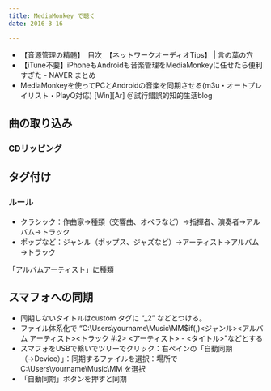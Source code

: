 ```yaml
---
title: MediaMonkey で聴く
date: 2016-3-16

---
```


- 【音源管理の精髄】　目次　【ネットワークオーディオTips】 | 言の葉の穴
- 【iTune不要】iPhoneもAndroidも音楽管理をMediaMonkeyに任せたら便利すぎた - NAVER まとめ
- MediaMonkeyを使ってPCとAndroidの音楽を同期させる(m3u・オートプレイリスト・PlayQ対応) [Win][Ar] ＠試行錯誤的知的生活blog

## 曲の取り込み
### CDリッピング

## タグ付け
### ルール

- クラシック：作曲家→種類（交響曲、オペラなど）→指揮者、演奏者→アルバム→トラック
- ポップなど：ジャンル（ポップス、ジャズなど）→アーティスト→アルバム→トラック

「アルバムアーティスト」に種類

## スマフォへの同期
- 同期しないタイトルはcustom タグに “_2” などとつける。
- ファイル体系化で “C:\Users\yourname\Music\MM$if(,)<ジャンル><アルバム アーティスト><トラック #:2> <アーティスト> - <タイトル>"などとする
- スマフォをUSBで繋いでツリーでクリック：右ペインの「自動同期（→Device）」：同期するファイルを選択：場所で C:\Users\yourname\Music\MM を選択
- 「自動同期」ボタンを押すと同期
